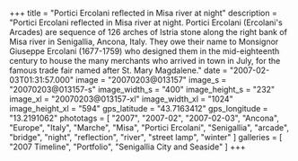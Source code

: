 +++
title = "Portici Ercolani reflected in Misa river at night"
description = "Portici Ercolani reflected in Misa river at night. Portici Ercolani (Ercolani's Arcades) are sequence of 126 arches of Istria stone along the right bank of Misa river in Senigallia, Ancona, Italy. They owe their name to Monsignor Giuseppe Ercolani (1677-1759) who designed them in the mid-eighteenth century to house the many merchants who arrived in town in July, for the famous trade fair named after St. Mary Magdalene."
date = "2007-02-03T01:31:57.000"
image = "20070203@013157"
image_s = "20070203@013157-s"
image_width_s = "400"
image_height_s = "232"
image_xl = "20070203@013157-xl"
image_width_xl = "1024"
image_height_xl = "594"
gps_latitude = "43.7163412"
gps_longitude = "13.2191062"
phototags = [ "2007", "2007-02", "2007-02-03", "Ancona", "Europe", "Italy", "Marche", "Misa", "Portici Ercolani", "Senigallia", "arcade", "bridge", "night", "reflection", "river", "street lamp", "winter" ]
galleries = [ "2007 Timeline", "Portfolio", "Senigallia City and Seaside" ]
+++
